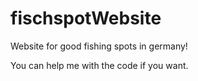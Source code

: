 # fischspotWebsite
Website for good fishing spots in germany!

You can help me with the code if you want. 
